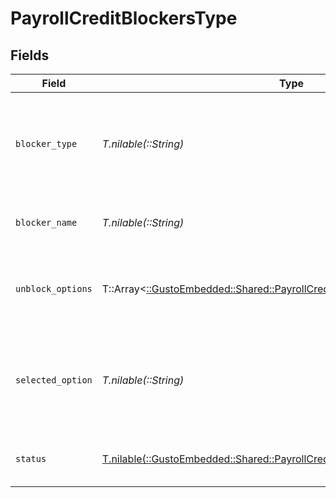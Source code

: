# PayrollCreditBlockersType


## Fields

| Field                                                                                                                                        | Type                                                                                                                                         | Required                                                                                                                                     | Description                                                                                                                                  |
| -------------------------------------------------------------------------------------------------------------------------------------------- | -------------------------------------------------------------------------------------------------------------------------------------------- | -------------------------------------------------------------------------------------------------------------------------------------------- | -------------------------------------------------------------------------------------------------------------------------------------------- |
| `blocker_type`                                                                                                                               | *T.nilable(::String)*                                                                                                                        | :heavy_minus_sign:                                                                                                                           | The type of blocker that's blocking the payment from being credited.                                                                         |
| `blocker_name`                                                                                                                               | *T.nilable(::String)*                                                                                                                        | :heavy_minus_sign:                                                                                                                           | The name of the credit blocker.                                                                                                              |
| `unblock_options`                                                                                                                            | T::Array<[::GustoEmbedded::Shared::PayrollCreditBlockersTypeUnblockOptions](../../models/shared/payrollcreditblockerstypeunblockoptions.md)> | :heavy_minus_sign:                                                                                                                           | The available options to unblock a credit blocker.                                                                                           |
| `selected_option`                                                                                                                            | *T.nilable(::String)*                                                                                                                        | :heavy_minus_sign:                                                                                                                           | The unblock option that's been selected to resolve the credit blocker.                                                                       |
| `status`                                                                                                                                     | [T.nilable(::GustoEmbedded::Shared::PayrollCreditBlockersTypeStatus)](../../models/shared/payrollcreditblockerstypestatus.md)                | :heavy_minus_sign:                                                                                                                           | The status of the credit blocker                                                                                                             |